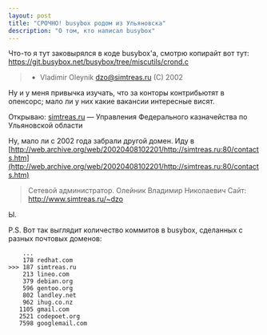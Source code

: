 ```yaml
---
layout: post
title: "СРОЧНО! busybox родом из Ульяновска"
description: "О том, кто написал busybox"
---
```


Что-то я тут заковырялся в коде busybox'а, смотрю копирайт вот тут:
https://git.busybox.net/busybox/tree/miscutils/crond.c

> * Vladimir Oleynik <dzo@simtreas.ru> (C) 2002

Ну и у меня привычка изучать, что за конторы контрибьютят в опенсорс;
мало ли у них какие вакансии интересные висят.

Открываю: [simtreas.ru](http://simtreas.ru) — Управления Федерального
казначейства по Ульяновской области

Ну, мало ли с 2002 года забрали другой домен. Иду в
[http://web.archive.org/web/20020408102201/http://simtreas.ru:80/contacts.htm](http://web.archive.org/web/20020408102201/http://simtreas.ru:80/contacts.htm)

> Сетевой администратор. Олейник Владимир Николаевич
> Сайт: http://www.simtreas.ru/~dzo

Ы.

P.S. Вот так выглядит количество коммитов в busybox, сделанных с
разных почтовых доменов:

```
    ...
    178 redhat.com
>>> 187 simtreas.ru
    213 lineo.com
    379 debian.org
    596 gentoo.org
    802 landley.net
    962 ihug.co.nz
   1105 gmail.com
   2521 codepoet.org
   7598 googlemail.com
```

